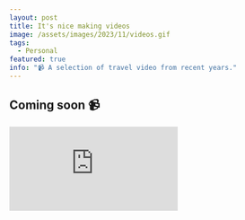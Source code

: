 ```yaml
---
layout: post
title: It's nice making videos
image: /assets/images/2023/11/videos.gif
tags:
  - Personal
featured: true
info: "📹 A selection of travel video from recent years."
---
```


## Coming soon 📹

<iframe src='https://www.youtube.com/embed/ve08gMLgtlo' loading="lazy" frameborder='0' allow="accelerometer; autoplay;
        encrypted-media; gyroscope;
        picture-in-picture"
        allowfullscreen></iframe>